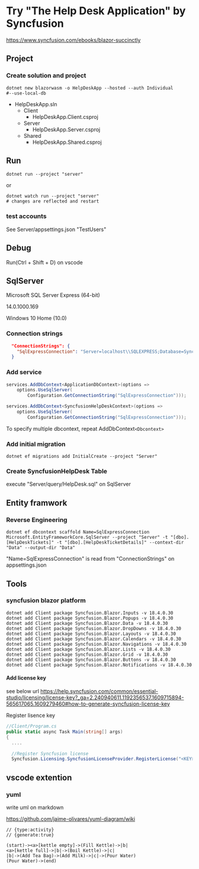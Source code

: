 # Try "The Help Desk Application" by Syncfusion

<https://www.syncfusion.com/ebooks/blazor-succinctly>

## Project

### Create solution and project

``` dotnet
dotnet new blazorwasm -o HelpDeskApp --hosted --auth Individual
#--use-local-db
```

* HelpDeskApp.sln
  * Client
    * HelpDeskApp.Client.csproj
  * Server
    * HelpDeskApp.Server.csproj
  * Shared
    * HelpDeskApp.Shared.csproj

## Run

``` dotnet
dotnet run --project "server"
```

or

``` dotnet
dotnet watch run --project "server"
# changes are reflected and restart
```

### test accounts

See Server/appsettings.json
"TestUsers"

## Debug

Run(Ctrl + Shift + D) on vscode

## SqlServer

Microsoft SQL Server Express (64-bit)

14.0.1000.169

Windows 10 Home (10.0)

### Connection strings

``` json
  "ConnectionStrings": {
    "SqlExpressConnection": "Server=localhost\\SQLEXPRESS;Database=SyncfusionHelpDesk;Trusted_Connection=True;MultipleActiveResultSets=true"
  }
```

### Add service

``` csharp:Server/Startup.cs
services.AddDbContext<ApplicationDbContext>(options =>
    options.UseSqlServer(
        Configuration.GetConnectionString("SqlExpressConnection")));
```

``` csharp:Server/Startup.cs
services.AddDbContext<SyncfusionHelpDeskContext>(options =>
    options.UseSqlServer(
        Configuration.GetConnectionString("SqlExpressConnection")));
```

To specify multiple dbcontext, repeat AddDbContext`<Dbcontext>`

### Add initial migration

``` dotnet
dotnet ef migrations add InitialCreate --project "Server"
```

### Create SyncfusionHelpDesk Table

execute "Server/query/HelpDesk.sql" on SqlServer

## Entity framwork

### Reverse Engineering

``` dotnet
dotnet ef dbcontext scaffold Name=SqlExpressConnection Microsoft.EntityFrameworkCore.SqlServer --project "Server" -t "[dbo].[HelpDeskTickets]" -t "[dbo].[HelpDeskTicketDetails]" --context-dir "Data" --output-dir "Data"
```

"Name=SqlExpressConnection" is read from "ConnectionStrings" on appsettings.json

## Tools

### syncfusion blazor platform

``` dotnet
dotnet add Client package Syncfusion.Blazor.Inputs -v 18.4.0.30
dotnet add Client package Syncfusion.Blazor.Popups -v 18.4.0.30
dotnet add Client package Syncfusion.Blazor.Data -v 18.4.0.30
dotnet add Client package Syncfusion.Blazor.DropDowns -v 18.4.0.30
dotnet add Client package Syncfusion.Blazor.Layouts -v 18.4.0.30
dotnet add Client package Syncfusion.Blazor.Calendars -v 18.4.0.30
dotnet add Client package Syncfusion.Blazor.Navigations -v 18.4.0.30
dotnet add Client package Syncfusion.Blazor.Lists -v 18.4.0.30
dotnet add Client package Syncfusion.Blazor.Grid -v 18.4.0.30
dotnet add Client package Syncfusion.Blazor.Buttons -v 18.4.0.30
dotnet add Client package Syncfusion.Blazor.Notifications -v 18.4.0.30
```

#### Add license key

see below url
<https://help.syncfusion.com/common/essential-studio/licensing/license-key?_ga=2.240940611.1192356537.1609715894-565617065.1609279460#how-to-generate-syncfusion-license-key>

Register lisence key

```csharp
//Client/Program.cs
public static async Task Main(string[] args)
{
  ....

  //Register Syncfusion license 
  Syncfusion.Licensing.SyncfusionLicenseProvider.RegisterLicense("<KEY>");
```

## vscode extention

### yuml

write uml on markdown

<https://github.com/jaime-olivares/yuml-diagram/wiki>

```yuml
// {type:activity}
// {generate:true}

(start)-><a>[kettle empty]->(Fill Kettle)->|b|
<a>[kettle full]->|b|->(Boil Kettle)->|c|
|b|->(Add Tea Bag)->(Add Milk)->|c|->(Pour Water)
(Pour Water)->(end)

```
